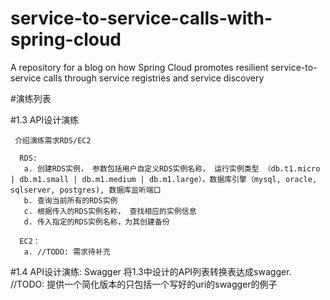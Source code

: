 # service-to-service-calls-with-spring-cloud
A repository for a blog on how Spring Cloud promotes resilient service-to-service calls through service registries and service discovery

#演练列表

#1.3  API设计演练
     
     介绍演练需求RDS/EC2
    
      RDS:
       a. 创建RDS实例， 参数包括用户自定义RDS实例名称， 运行实例类型 （db.t1.micro | db.m1.small | db.m1.medium | db.m1.large），数据库引擎（mysql, oracle, sqlserver, postgres), 数据库监听端口
       b. 查询当前所有的RDS实例
       c. 根据传入的RDS实例名称， 查找相应的实例信息
       d. 传入指定的RDS实例名称，为其创建备份
    
      EC2：
       a. //TODO: 需求待补充
           


#1.4 API设计演练: Swagger
    将1.3中设计的API列表转换表达成swagger.
    //TODO:    提供一个简化版本的只包括一个写好的uri的swagger的例子
               
               